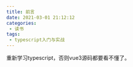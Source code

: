 ```yaml
---
title: 前言
date: 2021-03-01 21:12:12
categories:
 - 读书
tags:
 - typescript入门与实战
---
```


重新学习typescript，否则vue3源码都要看不懂了。